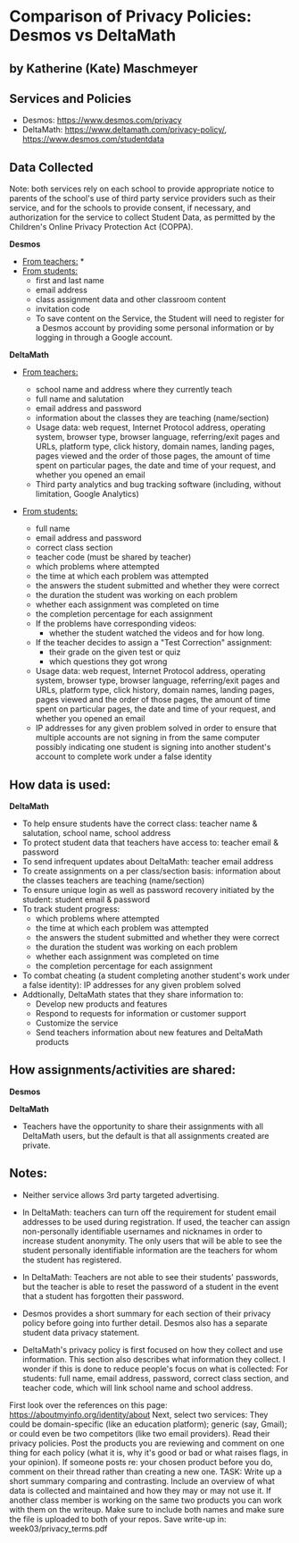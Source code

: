 # Comparison of Privacy Policies: Desmos vs DeltaMath
## by Katherine (Kate) Maschmeyer

## Services and Policies
* Desmos: https://www.desmos.com/privacy
* DeltaMath: https://www.deltamath.com/privacy-policy/, https://www.desmos.com/studentdata


## Data Collected
Note: both services rely on each school to provide appropriate notice to parents of the school's use of third party service providers such as their service, and for the schools to provide consent, if necessary, and authorization for the service to collect Student Data, as permitted by the Children's Online Privacy Protection Act (COPPA).

**Desmos**
* <ins>From teachers:</ins>
  * 
* <ins>From students:</ins>
  * first and last name
  * email address
  * class assignment data and other classroom content
  * invitation code
  *  To save content on the Service, the Student will need to register for a Desmos account by providing some personal information or by logging in through a Google account.


**DeltaMath**
* <ins>From teachers:</ins>
  * school name and address where they currently teach
  * full name and salutation
  * email address and password
  * information about the classes they are teaching (name/section)
  * Usage data: web request, Internet Protocol address, operating system, browser type, browser language, referring/exit pages and URLs, platform type, click history, domain names, landing pages, pages viewed and the order of those pages, the amount of time spent on particular pages, the date and time of your request, and whether you opened an email
  * Third party analytics and bug tracking software (including, without limitation, Google Analytics) 
  
* <ins>From students:</ins>
  *  full name
  *  email address and password
  *  correct class section
  *  teacher code (must be shared by teacher)
  *  which problems where attempted
  *  the time at which each problem was attempted
  *  the answers the student submitted and whether they were correct
  *  the duration the student was working on each problem
  *  whether each assignment was completed on time
  *  the completion percentage for each assignment
  *  If the problems have corresponding videos:
      *  whether the student watched the videos and for how long.
  * If the teacher decides to assign a "Test Correction" assignment:
      *  their grade on the given test or quiz
      *  which questions they got wrong
  *  Usage data: web request, Internet Protocol address, operating system, browser type, browser language, referring/exit pages and URLs, platform type, click history, domain names, landing pages, pages viewed and the order of those pages, the amount of time spent on particular pages, the date and time of your request, and whether you opened an email
  * IP addresses for any given problem solved in order to ensure that multiple accounts are not signing in from the same computer possibly indicating one student is signing into another student's account to complete work under a false identity
    

## How data is used:
**DeltaMath**
 * To help ensure students have the correct class: teacher name & salutation, school name, school address
 * To protect student data that teachers have access to: teacher email & password 
 * To send infrequent updates about DeltaMath: teacher email address
 * To create assignments on a per class/section basis: information about the classes teachers are teaching (name/section)
 * To ensure unique login as well as password recovery initiated by the student: student email & password
 * To track student progress:
     * which problems where attempted
     * the time at which each problem was attempted
     * the answers the student submitted and whether they were correct
     * the duration the student was working on each problem
     * whether each assignment was completed on time
     * the completion percentage for each assignment
 * To combat cheating (a student completing another student's work under a false identity):  IP addresses for any given problem solved
 * Addtionally, DeltaMath states that they share information to: 
    * Develop new products and features
    * Respond to requests for information or customer support
    * Customize the service
    * Send teachers information about new features and DeltaMath products 

## How assignments/activities are shared:
**Desmos**

**DeltaMath**
* Teachers have the opportunity to share their assignments with all DeltaMath users, but the default is that all assignments created are private. 



## Notes: 
* Neither service allows 3rd party targeted advertising.

* In DeltaMath: teachers can turn off the requirement for student email addresses to be used during registration. If used, the teacher can assign non-personally identifiable usernames and nicknames in order to increase student anonymity. The only users that will be able to see the student personally identifiable information are the teachers for whom the student has registered.

* In DeltaMath: Teachers are not able to see their students' passwords, but the teacher is able to reset the password of a student in the event that a student has forgotten their password.

* Desmos provides a short summary for each section of their privacy policy before going into further detail.  Desmos also has a separate student data privacy statement.

* DeltaMath's privacy policy is first focused on how they collect and use information. This section also describes what information they collect. I wonder if this is done to reduce people's focus on what is collected:    For students: full name, email address, password, correct class section, and teacher code, which will link school name and school address.  
 





First look over the references on this page:
https://aboutmyinfo.org/identity/about
Next, select two services: They could be domain-specific (like an education platform); generic (say, Gmail); or could even be two competitors (like two email providers).
Read their privacy policies.
Post the products you are reviewing and comment on one thing for each policy (what it is, why it's good or bad or what raises flags, in your opinion).
If someone posts re: your chosen product before you do, comment on their thread rather than creating a new one.
TASK: Write up a short summary comparing and contrasting. Include an overview of what data is collected and maintained and how they may or may not use it.
If another class member is working on the same two products you can work with them on the writeup. Make sure to include both names and make sure the file is uploaded to both of your repos.
Save write-up in: week03/privacy_terms.pdf



